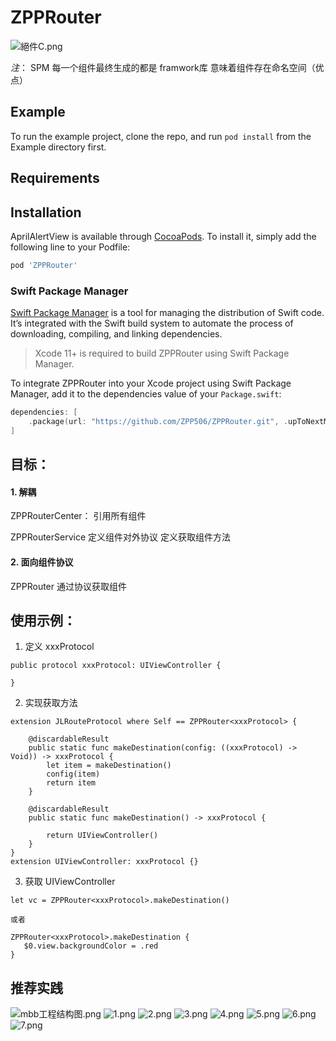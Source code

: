 # ZPPRouter

![絕件C.png](https://upload-images.jianshu.io/upload_images/11285123-eea1e90a109092d5.png?imageMogr2/auto-orient/strip%7CimageView2/2/w/1240)


*注*： SPM 每一个组件最终生成的都是 framwork库 意味着组件存在命名空间（优点）

## Example

To run the example project, clone the repo, and run `pod install` from the Example directory first.

## Requirements


## Installation

AprilAlertView is available through [CocoaPods](https://cocoapods.org). To install
it, simply add the following line to your Podfile:

```ruby
pod 'ZPPRouter'
```

### Swift Package Manager

[Swift Package Manager](https://swift.org/package-manager/) is a tool for managing the distribution of Swift code. It’s integrated with the Swift build system to automate the process of downloading, compiling, and linking dependencies.

> Xcode 11+ is required to build ZPPRouter using Swift Package Manager.

To integrate ZPPRouter into your Xcode project using Swift Package Manager, add it to the dependencies value of your `Package.swift`:

```swift
dependencies: [
    .package(url: "https://github.com/ZPP506/ZPPRouter.git", .upToNextMajor(from: "0.1.1"))
]
```


## 目标：
 
#### 1. 解耦

ZPPRouterCenter：
引用所有组件 


ZPPRouterService
定义组件对外协议
定义获取组件方法

#### 2. 面向组件协议
ZPPRouter 通过协议获取组件


## 使用示例：
1. 定义 xxxProtocol
```
public protocol xxxProtocol: UIViewController {
    
}

```

2. 实现获取方法
```
extension JLRouteProtocol where Self == ZPPRouter<xxxProtocol> {
    
    @discardableResult
    public static func makeDestination(config: ((xxxProtocol) -> Void)) -> xxxProtocol {
        let item = makeDestination()
        config(item)
        return item
    }
    
    @discardableResult
    public static func makeDestination() -> xxxProtocol {
        
        return UIViewController()
    }
}
extension UIViewController: xxxProtocol {}

```

3. 获取 UIViewController 
```
let vc = ZPPRouter<xxxProtocol>.makeDestination()

或者

ZPPRouter<xxxProtocol>.makeDestination {
   $0.view.backgroundColor = .red
}

```

## 推荐实践

![mbb工程结构图.png](https://upload-images.jianshu.io/upload_images/11285123-3f32a36f92bf5b2c.png?imageMogr2/auto-orient/strip%7CimageView2/2/w/1240)
![1.png](https://upload-images.jianshu.io/upload_images/11285123-2bc874d5653589f5.png?imageMogr2/auto-orient/strip%7CimageView2/2/w/1240)
![2.png](https://upload-images.jianshu.io/upload_images/11285123-d03fcd1762896a39.png?imageMogr2/auto-orient/strip%7CimageView2/2/w/1240)
![3.png](https://upload-images.jianshu.io/upload_images/11285123-a5d2ad82c99deb61.png?imageMogr2/auto-orient/strip%7CimageView2/2/w/1240)
![4.png](https://upload-images.jianshu.io/upload_images/11285123-b2d35bec74805639.png?imageMogr2/auto-orient/strip%7CimageView2/2/w/1240)
![5.png](https://upload-images.jianshu.io/upload_images/11285123-ec76236f919661e9.png?imageMogr2/auto-orient/strip%7CimageView2/2/w/1240)
![6.png](https://upload-images.jianshu.io/upload_images/11285123-ccb9703ed21f5dc0.png?imageMogr2/auto-orient/strip%7CimageView2/2/w/1240)
![7.png](https://upload-images.jianshu.io/upload_images/11285123-282d7f1d0d31da7d.png?imageMogr2/auto-orient/strip%7CimageView2/2/w/1240)
